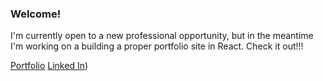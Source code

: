 ### Welcome!

I'm currently open to a new professional opportunity, but in the meantime I'm working on a building a proper portfolio site in React. Check it out!!!

[Portfolio](https://jarodkober.com)
[Linked In](https://www.linkedin.com/in/jarod-kober/))
